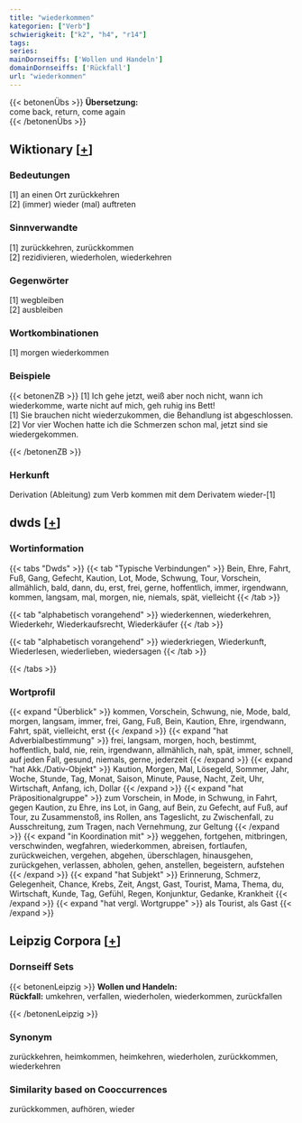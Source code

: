 ```yaml
---
title: "wiederkommen"
kategorien: ["Verb"]
schwierigkeit: ["k2", "h4", "r14"]
tags:
series:
mainDornseiffs: ['Wollen und Handeln']
domainDornseiffs: ['Rückfall']
url: "wiederkommen"
---
```


{{< betonenÜbs >}}
**Übersetzung:**  
come back, return, come again  
{{< /betonenÜbs >}}

## Wiktionary [[+](https://de.wiktionary.org/wiki/wiederkommen)]

### Bedeutungen
[1] an einen Ort zurückkehren  
[2] (immer) wieder (mal) auftreten  

### Sinnverwandte
[1] zurückkehren, zurückkommen  
[2] rezidivieren, wiederholen, wiederkehren  

### Gegenwörter
[1] wegbleiben  
[2] ausbleiben  

### Wortkombinationen
[1] morgen wiederkommen  

### Beispiele
{{< betonenZB >}}
[1] Ich gehe jetzt, weiß aber noch nicht, wann ich wiederkomme, warte nicht auf mich, geh ruhig ins Bett!  
[1] Sie brauchen nicht wiederzukommen, die Behandlung ist abgeschlossen.  
[2] Vor vier Wochen hatte ich die Schmerzen schon mal, jetzt sind sie wiedergekommen.  

{{< /betonenZB >}}
### Herkunft
Derivation (Ableitung) zum Verb kommen mit dem Derivatem wieder-[1]  



## dwds [[+](https://www.dwds.de/wb/wiederkommen)]

### Wortinformation
{{< tabs "Dwds" >}}
{{< tab "Typische Verbindungen" >}}
Bein, Ehre, Fahrt, Fuß, Gang, Gefecht, Kaution, Lot, Mode, Schwung, Tour, Vorschein, allmählich, bald, dann, du, erst, frei, gerne, hoffentlich, immer, irgendwann, kommen, langsam, mal, morgen, nie, niemals, spät, vielleicht
{{< /tab >}}

{{< tab "alphabetisch vorangehend" >}}
wiederkennen, wiederkehren, Wiederkehr, Wiederkaufsrecht, Wiederkäufer
{{< /tab >}}

{{< tab "alphabetisch vorangehend" >}}
wiederkriegen, Wiederkunft, Wiederlesen, wiederlieben, wiedersagen
{{< /tab >}}

{{< /tabs >}}

### Wortprofil
{{< expand "Überblick" >}} kommen, Vorschein, Schwung, nie, Mode, bald, morgen, langsam, immer, frei, Gang, Fuß, Bein, Kaution, Ehre, irgendwann, Fahrt, spät, vielleicht, erst {{< /expand >}}
{{< expand "hat Adverbialbestimmung" >}} frei, langsam, morgen, hoch, bestimmt, hoffentlich, bald, nie, rein, irgendwann, allmählich, nah, spät, immer, schnell, auf jeden Fall, gesund, niemals, gerne, jederzeit {{< /expand >}}
{{< expand "hat Akk./Dativ-Objekt" >}} Kaution, Morgen, Mal, Lösegeld, Sommer, Jahr, Woche, Stunde, Tag, Monat, Saison, Minute, Pause, Nacht, Zeit, Uhr, Wirtschaft, Anfang, ich, Dollar {{< /expand >}}
{{< expand "hat Präpositionalgruppe" >}} zum Vorschein, in Mode, in Schwung, in Fahrt, gegen Kaution, zu Ehre, ins Lot, in Gang, auf Bein, zu Gefecht, auf Fuß, auf Tour, zu Zusammenstoß, ins Rollen, ans Tageslicht, zu Zwischenfall, zu Ausschreitung, zum Tragen, nach Vernehmung, zur Geltung {{< /expand >}}
{{< expand "in Koordination mit" >}} weggehen, fortgehen, mitbringen, verschwinden, wegfahren, wiederkommen, abreisen, fortlaufen, zurückweichen, vergehen, abgehen, überschlagen, hinausgehen, zurückgehen, verlassen, abholen, gehen, anstellen, begeistern, aufstehen {{< /expand >}}
{{< expand "hat Subjekt" >}} Erinnerung, Schmerz, Gelegenheit, Chance, Krebs, Zeit, Angst, Gast, Tourist, Mama, Thema, du, Wirtschaft, Kunde, Tag, Gefühl, Regen, Konjunktur, Gedanke, Krankheit {{< /expand >}}
{{< expand "hat vergl. Wortgruppe" >}} als Tourist, als Gast {{< /expand >}}

## Leipzig Corpora [[+](https://corpora.uni-leipzig.de/en/res?word=wiederkommen&corpusId=deu_newscrawl-public_2018)]

### Dornseiff Sets
{{< betonenLeipzig >}}
**Wollen und Handeln:**  
**Rückfall:** umkehren, verfallen, wiederholen, wiederkommen, zurückfallen  

{{< /betonenLeipzig >}}

### Synonym
zurückkehren, heimkommen, heimkehren, wiederholen, zurückkommen, wiederkehren


### Similarity based on Cooccurrences
zurückkommen, aufhören, wieder

